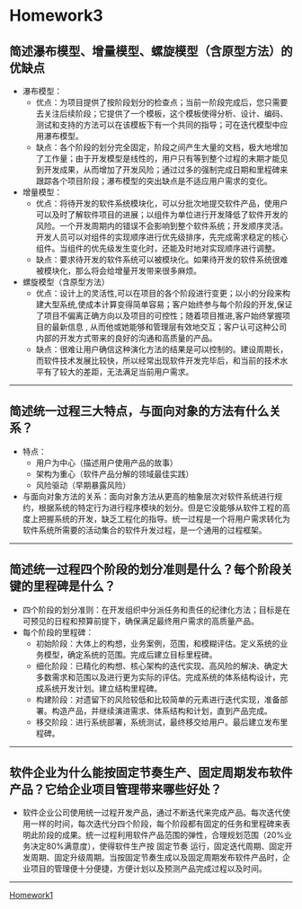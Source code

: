 # Homework3
## 简述瀑布模型、增量模型、螺旋模型（含原型方法）的优缺点
  + 瀑布模型：
    - 优点：为项目提供了按阶段划分的检查点；当前一阶段完成后，您只需要去关注后续阶段；它提供了一个模板，这个模板使得分析、设计、编码、测试和支持的方法可以在该模板下有一个共同的指导；可在迭代模型中应用瀑布模型。
    - 缺点：各个阶段的划分完全固定，阶段之间产生大量的文档，极大地增加了工作量；由于开发模型是线性的，用户只有等到整个过程的末期才能见到开发成果，从而增加了开发风险；通过过多的强制完成日期和里程碑来跟踪各个项目阶段；瀑布模型的突出缺点是不适应用户需求的变化。
  + 增量模型：
    - 优点：将待开发的软件系统模块化，可以分批次地提交软件产品，使用户可以及时了解软件项目的进展；以组件为单位进行开发降低了软件开发的风险。一个开发周期内的错误不会影响到整个软件系统；开发顺序灵活。开发人员可以对组件的实现顺序进行优先级排序，先完成需求稳定的核心组件。当组件的优先级发生变化时，还能及时地对实现顺序进行调整。
    - 缺点：要求待开发的软件系统可以被模块化。如果待开发的软件系统很难被模块化，那么将会给增量开发带来很多麻烦。
  + 螺旋模型（含原型方法）
    - 优点：设计上的灵活性,可以在项目的各个阶段进行变更；以小的分段来构建大型系统,使成本计算变得简单容易；客户始终参与每个阶段的开发,保证了项目不偏离正确方向以及项目的可控性；随着项目推进,客户始终掌握项目的最新信息 , 从而他或她能够和管理层有效地交互；客户认可这种公司内部的开发方式带来的良好的沟通和高质量的产品。
    - 缺点：很难让用户确信这种演化方法的结果是可以控制的。建设周期长，而软件技术发展比较快，所以经常出现软件开发完毕后，和当前的技术水平有了较大的差距，无法满足当前用户需求。
---
## 简述统一过程三大特点，与面向对象的方法有什么关系？
  + 特点：
    - 用户为中心（描述用户使用产品的故事）
    - 架构为重心（软件产品分解的领域最佳实践）
    - 风险驱动（早期暴露风险）
  + 与面向对象方法的关系：面向对象方法从更高的柚象层次对软件系统进行规约，根据系统的特定行为进行程序模块的划分。但是它没能够从软件工程的高度上把握系统的开发，缺乏工程化的指导。统一过程是一个将用户需求转化为软件系统所需要的活动集合的软件升发过程，是一个通用的过程框架。
---
## 简述统一过程四个阶段的划分准则是什么？每个阶段关键的里程碑是什么？
  + 四个阶段的划分准则：在开发组织中分派任务和责任的纪律化方法；目标是在可预见的日程和预算前提下，确保满足最终用户需求的高质量产品。
  + 每个阶段的里程碑：
    - 初始阶段：大体上的构想，业务案例，范围，和模糊评估。定义系统的业务模型，确定系统的范围。完成后建立目标里程碑。
    - 细化阶段：已精化的构想、核心架构的迭代实现、高风险的解决、确定大多数需求和范围以及进行更为实际的评估。完成系统的体系结构设计，完成系统开发计划。建立结构里程碑。
    - 构建阶段：对遗留下的风险较低和比较简单的元素进行迭代实现，准备部署。构造产品，并继续演进需求、体系结构和计划，直到产品完成。
    - 移交阶段：进行系统部署，系统测试，最终移交给用户。最后建立发布里程碑。
---
## 软件企业为什么能按固定节奏生产、固定周期发布软件产品？它给企业项目管理带来哪些好处？
  + 软件企业公司使用统一过程开发产品，通过不断迭代来完成产品。每次迭代使用一样的时间，每次迭代分四个阶段，每个阶段都有固定的任务和里程碑来表明此阶段的成果。统一过程利用软件产品范围的弹性，合理规划范围（20%业务决定80%满意度），使得软件生产按 固定节奏 运行，固定迭代周期、固定开发周期、固定升级周期。当按固定节奏生成以及固定周期发布软件产品时，企业项目的管理便十分便捷，方便计划以及预测产品完成过程以及时间。
---
[Homework1](https://nelson-hjn.github.io/Homework2/)
